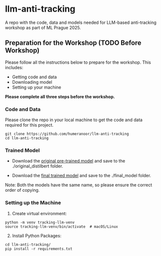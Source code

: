 # llm-anti-tracking
A repo with the code, data and models needed for LLM-based anti-tracking workshop as part of ML Prague 2025. 

## Preparation for the Workshop (TODO Before Workshop)
Please follow all the instructions below to prepare for the workshop. This includes:
- Getting code and data
- Downloading model
- Setting up your machine

**Please complete all three steps before the workshop.**

### Code and Data
Please clone the repo in your local machine to get the code and data required for this project.
```
git clone https://github.com/humeranoor/llm-anti-tracking
cd llm-anti-tracking
```

### Trained Model
- Download the [original pre-trained model](https://drive.google.com/file/d/1FuDfbfiNawnfvTQJ5MZLdzBh5xGt1Bfq/view?usp=drive_link) and save to the ./original_distilbert folder.

- Download the [final trained model](https://drive.google.com/file/d/1flzzMz2d5JUlrCByjy4bZ20wnpDSiOYw/view?usp=sharing) and save to the ./final_model folder.

Note: Both the models have the same name, so please ensure the correct order of copying.

### Setting up the Machine
1. Create virtual environment:

```
python -m venv tracking-llm-venv
source tracking-llm-venv/bin/activate  # macOS/Linux
```

2. Install Python Packages: 
```
cd llm-anti-tracking/
pip install -r requirements.txt
```
